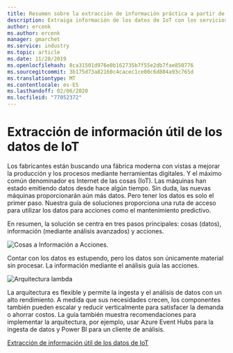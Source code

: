 ```yaml
---
title: Resumen sobre la extracción de información práctica a partir de datos de IoT
description: Extraiga información de los datos de IoT con los servicios de Azure. Información general de la guía de soluciones.
author: ercenk
ms.author: ercenk
manager: gmarchet
ms.service: industry
ms.topic: article
ms.date: 11/28/2019
ms.openlocfilehash: 8ca31501d976e0b162735b7f55e2db7fae850776
ms.sourcegitcommit: 3b175d73a82160c4cacec1ce00c6d804a93c765d
ms.translationtype: MT
ms.contentlocale: es-ES
ms.lasthandoff: 02/06/2020
ms.locfileid: "77052372"
---
```

# <a name="extracting-actionable-insights-from-iot-data"></a>Extracción de información útil de los datos de IoT

Los fabricantes están buscando una fábrica moderna con vistas a mejorar la producción y los procesos mediante herramientas digitales. Y el máximo común denominador es Internet de las cosas (IoT). Las máquinas han estado emitiendo datos desde hace algún tiempo. Sin duda, las nuevas máquinas proporcionarán aún más datos.
Pero tener los datos es solo el primer paso. Nuestra guía de soluciones proporciona una ruta de acceso para utilizar los datos para acciones como el mantenimiento predictivo.

En resumen, la solución se centra en tres pasos principales: cosas (datos), información (mediante análisis avanzados) y acciones.

![Cosas a Información a Acciones.](assets/extracting-insights-from-iot/things-insights-actions.png)

Contar con los datos es estupendo, pero los datos son únicamente material sin procesar. La información mediante el análisis guía las acciones.

![Arquitectura lambda](assets/extracting-insights-from-iot/lambda-architecture.png)

La arquitectura es flexible y permite la ingesta y el análisis de datos con un alto rendimiento. A medida que sus necesidades crecen, los componentes también pueden escalar y reducir verticalmente para satisfacer la demanda o ahorrar costos. La guía también muestra recomendaciones para implementar la arquitectura, por ejemplo, usar Azure Event Hubs para la ingesta de datos y Power BI para un cliente de análisis.

[Extracción de información útil de los datos de IoT](./extracting-insights-from-iot-data.md)
